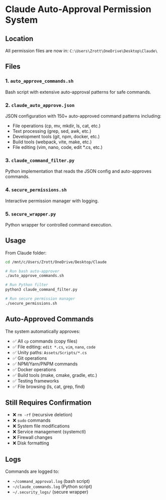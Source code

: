# Claude Auto-Approval Permission System

## Location
All permission files are now in: `C:\Users\Zrott\OneDrive\Desktop\Claude\`

## Files

### 1. `auto_approve_commands.sh`
Bash script with extensive auto-approval patterns for safe commands.

### 2. `claude_auto_approve.json`  
JSON configuration with 150+ auto-approved command patterns including:
- File operations (cp, mv, mkdir, ls, cat, etc.)
- Text processing (grep, sed, awk, etc.)
- Development tools (git, npm, docker, etc.)
- Build tools (webpack, vite, make, etc.)
- File editing (vim, nano, code, edit *.cs, etc.)

### 3. `claude_command_filter.py`
Python implementation that reads the JSON config and auto-approves commands.

### 4. `secure_permissions.sh`
Interactive permission manager with logging.

### 5. `secure_wrapper.py`
Python wrapper for controlled command execution.

## Usage

From Claude folder:
```bash
cd /mnt/c/Users/Zrott/OneDrive/Desktop/Claude

# Run bash auto-approver
./auto_approve_commands.sh

# Run Python filter
python3 claude_command_filter.py

# Run secure permission manager
./secure_permissions.sh
```

## Auto-Approved Commands

The system automatically approves:
- ✅ All `cp` commands (copy files)
- ✅ File editing: `edit *.cs`, `vim`, `nano`, `code`
- ✅ Unity paths: `Assets/Scripts/*.cs`
- ✅ Git operations
- ✅ NPM/Yarn/PNPM commands
- ✅ Docker operations
- ✅ Build tools (make, cmake, gradle, etc.)
- ✅ Testing frameworks
- ✅ File browsing (ls, cat, grep, find)

## Still Requires Confirmation

- ❌ `rm -rf` (recursive deletion)
- ❌ `sudo` commands
- ❌ System file modifications
- ❌ Service management (systemctl)
- ❌ Firewall changes
- ❌ Disk formatting

## Logs

Commands are logged to:
- `~/command_approval.log` (bash script)
- `~/claude_commands.log` (Python script)
- `~/.security_logs/` (secure wrapper)